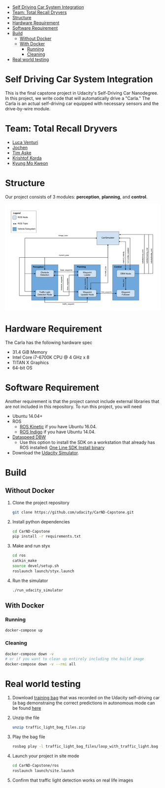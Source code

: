- [Self Driving Car System Integration](#sec-1)
- [Team: Total Recall Dryvers](#sec-2)
- [Structure](#sec-3)
- [Hardware Requirement](#sec-4)
- [Software Requirement](#sec-5)
- [Build](#sec-6)
  - [Without Docker](#sec-6-1)
  - [With Docker](#sec-6-2)
    - [Running](#sec-6-2-1)
    - [Cleaning](#sec-6-2-2)
- [Real world testing](#sec-7)

# Self Driving Car System Integration<a id="sec-1"></a>

This is the final capstone project in Udacity's Self-Driving Car Nanodegree. In this project, we write code that will automatically drive a "Carla." The Carla is an actual self-driving car equipped with necessary sensors and the drive-by-wire module.

# Team: Total Recall Dryvers<a id="sec-2"></a>

-   [Luca Venturi](https://github.com/lucav76)
-   [Jochen](https://github.com/jocmom)
-   [Tim Aske](https://github.com/TimSoft77)
-   [Krishtof Korda](https://github.com/Krishtof-Korda)
-   [Kyung Mo Kweon](https://github.com/kkweon)

# Structure<a id="sec-3"></a>

Our project consists of 3 modules: **perception**, **planning**, and **control**.

<img src="./readme_assets/structure.png" alt="structure" />

# Hardware Requirement<a id="sec-4"></a>

The Carla has the following hardware spec

-   31.4 GiB Memory
-   Intel Core i7-6700K CPU @ 4 GHz x 8
-   TITAN X Graphics
-   64-bit OS

# Software Requirement<a id="sec-5"></a>

Another requirement is that the project cannot include external libraries that are not included in this repository. To run this project, you will need

-   Ubuntu 14.04+
-   ROS
    -   [ROS Kinetic](http://wiki.ros.org/kinetic/Installation/Ubuntu) if you have Ubuntu 16.04.
    -   [ROS Indigo](http://wiki.ros.org/indigo/Installation/Ubuntu) if you have Ubuntu 14.04.
-   [Dataspeed DBW](https://bitbucket.org/DataspeedInc/dbw_mkz_ros)
    -   Use this option to install the SDK on a workstation that already has ROS installed: [One Line SDK Install binary](https://bitbucket.org/DataspeedInc/dbw_mkz_ros/src/81e63fcc335d7b64139d7482017d6a97b405e250/ROS_SETUP.md?fileviewer=file-view-default)
-   Download the [Udacity Simulator](https://github.com/udacity/CarND-Capstone/releases/tag/v1.2).

# Build<a id="sec-6"></a>

## Without Docker<a id="sec-6-1"></a>

1.  Clone the project repository

    ```bash
    git clone https://github.com/udacity/CarND-Capstone.git
    ```
2.  Install python dependencies

    ```bash
    cd CarND-Capstone
    pip install -r requirements.txt
    ```
3.  Make and run styx

    ```bash
    cd ros
    catkin_make
    source devel/setup.sh
    roslaunch launch/styx.launch
    ```
4.  Run the simulator

    ```bash
    ./run_udacity_simulator
    ```

## With Docker<a id="sec-6-2"></a>

### Running<a id="sec-6-2-1"></a>

```bash
docker-compose up
```

### Cleaning<a id="sec-6-2-2"></a>

```bash
docker-compose down -v
# or if you want to clean up entirely including the build image
docker-compose down -v --rmi all
```

# Real world testing<a id="sec-7"></a>

1.  Download [training bag](https://drive.google.com/file/d/0B2_h37bMVw3iYkdJTlRSUlJIamM/view?usp=sharing) that was recorded on the Udacity self-driving car (a bag demonstraing the correct predictions in autonomous mode can be found [here](https://drive.google.com/open?id=0B2_h37bMVw3iT0ZEdlF4N01QbHc)
2.  Unzip the file

    ```bash
    unzip traffic_light_bag_files.zip
    ```
3.  Play the bag file

    ```bash
    rosbag play -l traffic_light_bag_files/loop_with_traffic_light.bag
    ```
4.  Launch your project in site mode

    ```bash
    cd CarND-Capstone/ros
    roslaunch launch/site.launch
    ```
5.  Confirm that traffic light detection works on real life images
